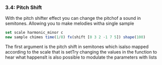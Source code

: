 
### 3.4: Pitch Shift

With the pitch shifter effect you can change the pitchof a sound in semitones. Allowing you to make melodies witha single sample

```js
set scale harmonic_minor c
new sample chimes time(1/8) fx(shift [0 3 2 -1 7 5]) shape(100)

```
The first argument is the pitch shift in semitones which isalso mapped according to the scale that is setTry changing the values in the function to hear what happensIt is also possible to modulate the parameters with lists
